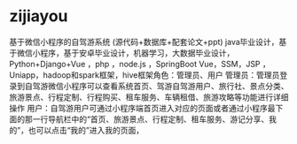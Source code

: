 # zijiayou
基于微信小程序的自驾游系统 (源代码+数据库+配套论文+ppt) java毕业设计，基于微信小程序，基于安卓毕业设计，机器学习，大数据毕业设计，Python+Django+Vue ，php ，node.js ，SpringBoot Vue，SSM，JSP ，Uniapp，hadoop和spark框架，hive框架角色：管理员、用户  管理员：管理员登录到自驾游微信小程序可以查看系统首页、驾游自驾游用户、旅行社、景点分类、旅游景点、行程定制、行程购买、租车服务、车辆租借、旅游攻略等功能进行详细操作  用户：自驾游用户可通过小程序端首页进入对应的页面或者通过小程序最下面的那一行导航栏中的“首页、旅游景点、行程定制、租车服务、游记分享、我的”，也可以点击“我的”进入我的页面，
